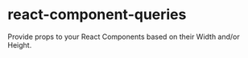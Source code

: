 # react-component-queries
Provide props to your React Components based on their Width and/or Height.
